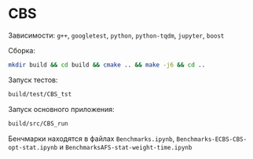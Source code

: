 # CBS

Зависимости: `g++`, `googletest`, `python`, `python-tqdm`, `jupyter`, `boost`

Сборка:

```bash
mkdir build && cd build && cmake .. && make -j6 && cd ..
```

Запуск тестов: 
```bash
build/test/CBS_tst
```

Запуск основного приложения:
```bash
build/src/CBS_run
```

Бенчмарки находятся в файлах `Benchmarks.ipynb`, `Benchmarks-ECBS-CBS-opt-stat.ipynb` и `BenchmarksAFS-stat-weight-time.ipynb`
